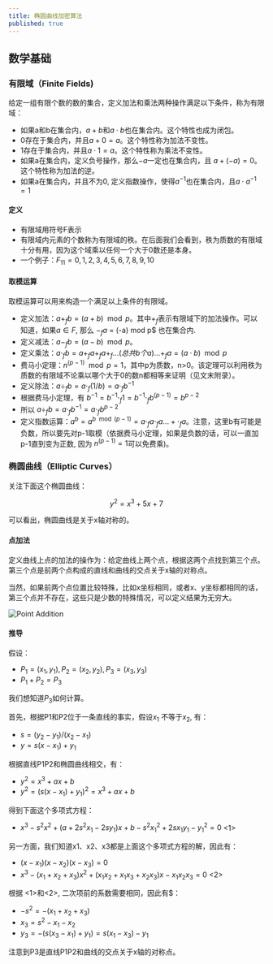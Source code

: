 ```yaml
---
title: 椭圆曲线加密算法
published: true
---
```


## 数学基础

### 有限域（Finite Fields)

给定一组有限个数的数的集合，定义加法和乘法两种操作满足以下条件，称为有限域：

* 如果a和b在集合内，$a+b$和$a \cdot b$也在集合内。这个特性也成为闭包。
* 0存在于集合内，并且$a+0=a$。这个特性称为加法不变性。
* 1存在于集合内，并且$a \cdot 1=a$。这个特性称为乘法不变性。
* 如果a在集合内，定义负号操作，那么$-a$一定也在集合内，且 $a+(-a)=0$。这个特性称为加法的逆。
* 如果a在集合内，并且不为0, 定义指数操作，使得$a^{-1}$也在集合内，且$a \cdot a^{-1}=1$

#### 定义

* 有限域用符号F表示
* 有限域内元素的个数称为有限域的秩。在后面我们会看到，秩为质数的有限域十分有用，因为这个域乘以任何一个大于0数还是本身。
* 一个例子：$F_{11} = {0, 1, 2, 3, 4, 5, 6, 7, 8, 9, 10}$

#### 取模运算

取模运算可以用来构造一个满足以上条件的有限域。

* 定义加法：$a +_f b = (a + b) \mod p$。其中$+_f$表示有限域下的加法操作。可以知道，如果$a \in F$, 那么 $-_fa$ = (-a) mod p$ 也在集合内.
* 定义减法：$a -_f b = (a - b) \mod p$。
* 定义乘法：$a \cdot_f b = a +_f a +_f a +_f ...(总共b个a)... +_f a = (a \cdot b) \mod p$
* 费马小定理：$n^{(p-1)} \mod p = 1$，其中p为质数，n>0。该定理可以利用秩为质数的有限域不论乘以哪个大于0的数n都相等来证明（见文末附录）。
* 定义除法：$a \div_fb = a \cdot_f (1/b) = a \cdot_f b^{-1}$
* 根据费马小定理，有 $b^{-1} = b^{-1} \cdot_f 1 = b^{-1} \cdot_f b^{(p-1)} = b^{p-2}$
* 所以 $a \div_f b = a \cdot_f b^{-1} = a \cdot_f b^{p-2}$
* 定义指数运算：$a^b=a^{b \mod (p - 1)} = a \cdot_f a \cdot_f a ... + \cdot_f a$。注意，这里b有可能是负数，所以要先对p-1取模（依据费马小定理，如果是负数的话，可以一直加p-1直到变为正数, 因为 $n^{(p-1)}=1$可以免费乘)。

### 椭圆曲线（Elliptic Curves）

关注下面这个椭圆曲线：

$$y^2 = x^3 + 5x + 7$$

可以看出，椭圆曲线是关于x轴对称的。

#### 点加法
定义曲线上点的加法的操作为：给定曲线上两个点，根据这两个点找到第三个点。第三个点是前两个点构成的直线和曲线的交点关于x轴的对称点。

当然，如果前两个点位置比较特殊，比如x坐标相同，或者x、y坐标都相同的话，第三个点并不存在，这些只是少数的特殊情况，可以定义结果为无穷大。

![Point Addition](/images/blogs/btc/ec_point_addition.png)

####  推导

假设：

* $P_1 = (x_1, y_1), P_2 = (x_2, y_2), P_3 = (x_3, y_3)$
* $P_1 + P_2 = P_3$

我们想知道$P_3$如何计算。

首先，根据P1和P2位于一条直线的事实，假设$x_1$ 不等于$x_2$, 有：

* $s = (y_2 - y_1) / (x_2 - x_1)$
* $y = s(x - x_1) + y_1$

根据直线P1P2和椭圆曲线相交，有：

* $y^2 = x^3 + ax + b$
* $y^2 = (s(x - x_1) + y_1)^2 = x^3 + ax + b$

得到下面这个多项式方程：

* $x^3 - s^2x^2 + (a + 2s^2x_1 - 2sy_1)x + b - s^2x_1^2 + 2sx_1y_1 - y_1^2 = 0$ <1>

另一方面，我们知道x1、x2、x3都是上面这个多项式方程的解，因此有：

* $(x - x_1)(x - x_2)(x - x_3) = 0$
* $x^3 - (x_1 + x_2 + x_3)x^2 + (x_{1}x_{2} + x_{1}x_{3} + x_{2}x_{3})x - x_{1}x_{2}x_{3} = 0$ <2>

根据 <1>和<2>, 二次项前的系数需要相同，因此有$：

* $-s^2 = -(x_1 + x_2 + x_3)$
* $x_3 = s^2 - x_1 - x_2$
* $y_3 = -(s(x_3 - x_1) + y_1) = s(x_1 - x_3) - y_1$

注意到P3是直线P1P2和曲线的交点关于x轴的对称点。